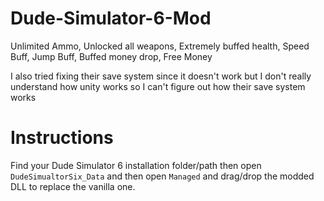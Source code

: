 # Dude-Simulator-6-Mod
Unlimited Ammo, Unlocked all weapons, Extremely buffed health, Speed Buff, Jump Buff, Buffed money drop, Free Money

I also tried fixing their save system since it doesn't work but I don't really understand how unity works so I can't figure out how their save system works

# Instructions

Find your Dude Simulator 6 installation folder/path then open `DudeSimualtorSix_Data` and then open `Managed` and drag/drop the modded DLL to replace the vanilla one.
